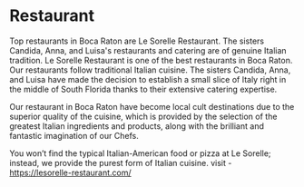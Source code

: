 # Restaurant
Top restaurants in Boca Raton are Le Sorelle Restaurant. The sisters Candida, Anna, and Luisa's restaurants and catering are of genuine Italian tradition.
Le Sorelle Restaurant is one of the best restaurants in Boca Raton. Our restaurants follow traditional Italian cuisine. The sisters Candida, Anna, and Luisa have made the decision to establish a small slice of Italy right in the middle of South Florida thanks to their extensive catering expertise.

Our restaurant in Boca Raton have become local cult destinations due to the superior quality of the cuisine, which is provided by the selection of the greatest Italian ingredients and products, along with the brilliant and fantastic imagination of our Chefs.

You won’t find the typical Italian-American food or pizza at Le Sorelle; instead, we provide the purest form of Italian cuisine.
visit - https://lesorelle-restaurant.com/
